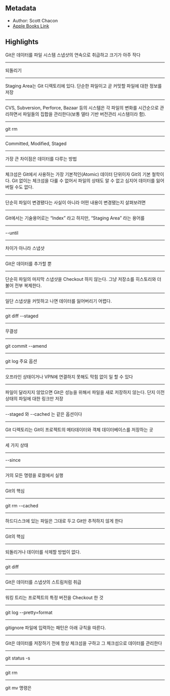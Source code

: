 ## Metadata
- Author: Scott Chacon
- [Apple Books Link](ibooks://assetid/80CD3C03D7A40678ED51F4140647F20B)

## Highlights
Git은 데이터를 파일 시스템 스냅샷의 연속으로 취급하고 크기가 아주 작다

---
되돌리기

---
Staging Area는 Git 디렉토리에 있다. 단순한 파일이고 곧 커밋할 파일에 대한 정보를 저장

---
CVS, Subversion, Perforce, Bazaar 등의 시스템은 각 파일의 변화를 시간순으로 관리하면서 파일들의 집합을 관리한다(보통 델타 기반 버전관리 시스템이라 함).

---
git rm

---
Committed, Modified, Staged

---
가장 큰 차이점은 데이터를 다루는 방법

---
체크섬은 Git에서 사용하는 가장 기본적인(Atomic) 데이터 단위이자 Git의 기본 철학이다.
Git 없이는 체크섬을 다룰 수 없어서 파일의 상태도 알 수 없고 심지어 데이터를 잃어버릴 수도 없다.

---
단순히 파일이 변경됐다는 사실이 아니라 어떤 내용이 변경됐는지 살펴보려면

---
Git에서는 기술용어로는 “Index” 라고 하지만, “Staging Area” 라는 용어를

---
--until

---
차이가 아니라 스냅샷

---
Git은 데이터를 추가할 뿐
          

---
단순히 파일의 마지막 스냅샷을 Checkout 하지 않는다. 그냥 저장소를 히스토리와 더불어 전부 복제한다.

---
일단 스냅샷을 커밋하고 나면 데이터를 잃어버리기 어렵다.

---
git diff --staged

---
무결성

---
git commit --amend

---
git log 주요 옵션

---
오프라인 상태이거나 VPN에 연결하지 못해도 막힘 없이 일 할 수 있다

---
파일이 달라지지 않았으면 Git은 성능을 위해서 파일을 새로 저장하지 않는다. 단지 이전 상태의 파일에 대한 링크만 저장

---
--staged 와 --cached 는 같은 옵션이다

---
Git 디렉토리는 Git이 프로젝트의 메타데이터와 객체 데이터베이스를 저장하는 곳

---
세 가지 상태
          

---
--since

---
거의 모든 명령을 로컬에서 실행

---
Git의 핵심

---
git rm --cached

---
하드디스크에 있는 파일은 그대로 두고 Git만 추적하지 않게 한다

---
Git의 핵심

---
되돌리거나 데이터를 삭제할 방법이 없다.

---
git diff

---
Git은 데이터를 스냅샷의 스트림처럼 취급

---
워킹 트리는 프로젝트의 특정 버전을 Checkout 한 것

---
git log --pretty=format

---
gitignore 파일에 입력하는 패턴은 아래 규칙을 따른다.





---
Git은 데이터를 저장하기 전에 항상 체크섬을 구하고 그 체크섬으로 데이터를 관리한다

---
git status -s

---
git rm

---
git mv 명령은